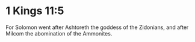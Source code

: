 # 1 Kings 11:5

For Solomon went after Ashtoreth the goddess of the Zidonians, and after Milcom the abomination of the Ammonites.